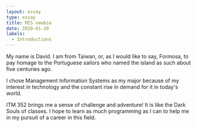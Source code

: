 ```yaml
---
layout: essay
type: essay
title: MIS newbie
date: 2020-01-20
labels:
  - Introductions
---
```

My name is David. I am from Taiwan, or, as I would like to say, Formosa, to pay homage to the Portuguese sailors who named the island as such about five centuries ago.  

I chose Management Information Systems as my major because of my interest in technology and the constant rise in demand for it in today's world.

ITM 352 brings me a sense of challenge and adventure! It is like the Dark Souls of classes. I hope to learn as much programming as I can to help me in my pursuit of a career in this field.
